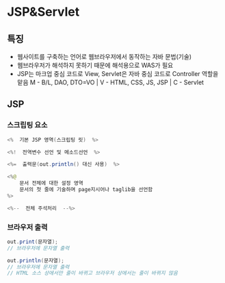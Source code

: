 # JSP&Servlet

## 특징

- 웹사이트를 구축하는 언어로 웹브라우저에서 동작하는 자바 문법(기술)
- 웹브라우저가 해석하지 못하기 때문에 해석용으로 WAS가 필요
- JSP는 마크업 중심 코드로 View, Servlet은 자바 중심 코드로 Controller 역할을 맡음
M - B/L, DAO, DTO=VO  |  V - HTML, CSS, JS, JSP  |  C - Servlet

## JSP

### 스크립팅 요소

```java
<%  기본 JSP 영역(스크립팅 릿)  %>

<%!  전역변수 선언 및 메소드선언  %>

<%=  출력문(out.println() 대신 사용)  %>

<%@
	문서 전체에 대한 설정 영역
	문서의 첫 줄에 기술하며 page지시어나 taglib을 선언함
%>

<%--  전체 주석처리  --%>
```

### 브라우저 출력

```java
out.print(문자열);
// 브라우저에 문자열 출력

out.println(문자열);
// 브라우저에 문자열 출력
// HTML 소스 상에서만 줄이 바뀌고 브라우저 상에서는 줄이 바뀌지 않음
```